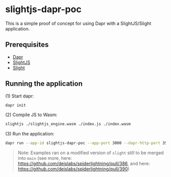# slightjs-dapr-poc

This is a simple proof of concept for using Dapr with a SlightJS/Slight application.

## Prerequisites

- [Dapr](https://docs.dapr.io/getting-started/install-dapr-cli/)
- [SlightJS](https://github.com/danbugs/slightjs)
- [Slight](https://github.com/danbugs/slight)

## Running the application

(1) Start dapr:
```bash
dapr init
```

(2) Compile JS to Wasm:
```bash
slightjs ./slightjs_engine.wasm ./index.js ./index.wasm
```

(3) Run the application:
```bash
dapr run --app-id slightjs-dapr-poc --app-port 3000 --dapr-http-port 3500 --resources-path ./components -- slight -c ./slightfile.toml run ./index.wasm -l
```

> Note: Examples ran on a modified version of `slight` still to be merged into `main` (see more, here: https://github.com/deislabs/spiderlightning/pull/386, and here: https://github.com/deislabs/spiderlightning/pull/390)